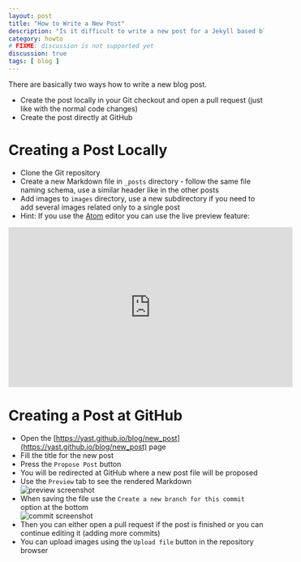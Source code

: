 ```yaml
---
layout: post
title: "How to Write a New Post"
description: "Is it difficult to write a new post for a Jekyll based blog?"
category: howto
# FIXME: discussion is not supported yet
discussion: true
tags: [ blog ]
---
```


There are basically two ways how to write a new blog post.

- Create the post locally in your Git checkout and open a pull request (just like with the normal code changes)
- Create the post directly at GitHub

# Creating a Post Locally

- Clone the Git repository
- Create a new Markdown file in `_posts` directory - follow the same file naming schema,
  use a similar header like in the other posts
- Add images to `images` directory, use a new subdirectory if you need to add
  several images related only to a single post
- Hint: If you use the [Atom](https://atom.io/) editor you can use the live preview feature:
<iframe width="560" height="315" src="https://www.youtube.com/embed/5fZ9SlUoOqQ" frameborder="0" allowfullscreen></iframe>

# Creating a Post at GitHub

- Open the [https://yast.github.io/blog/new_post](https://yast.github.io/blog/new_post) page
- Fill the title for the new post
- Press the `Propose Post` button
- You will be redirected at GitHub where a new post file will be proposed
- Use the `Preview` tab to see the rendered Markdown  
  ![preview screenshot]({{site.baseurl}}/images/new-post/preview.png)
- When saving the file use the `Create a new branch for this commit` option at the bottom  
  ![commit screenshot]({{site.baseurl}}/images/new-post/commit.png)
- Then you can either open a pull request if the post is finished or you can
  continue editing it (adding more commits)
- You can upload images using the `Upload file` button in the repository browser

